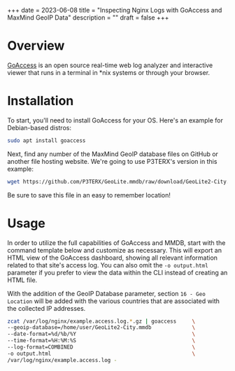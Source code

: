 +++
date = 2023-06-08
title = "Inspecting Nginx Logs with GoAccess and MaxMind GeoIP Data"
description = ""
draft = false
+++

# Overview

[GoAccess](https://goaccess.io/) is an open source real-time web log analyzer
and interactive viewer that runs in a terminal in \*nix systems or through your
browser.

# Installation

To start, you'll need to install GoAccess for your OS. Here's an example for
Debian-based distros:

```sh
sudo apt install goaccess
```

Next, find any number of the MaxMind GeoIP database files on GitHub or another
file hosting website. We're going to use P3TERX's version in this example:

```sh
wget https://github.com/P3TERX/GeoLite.mmdb/raw/download/GeoLite2-City.mmdb
```

Be sure to save this file in an easy to remember location!

# Usage

In order to utilize the full capabilities of GoAccess and MMDB, start with the
command template below and customize as necessary. This will export an HTML view
of the GoAccess dashboard, showing all relevant information related to that
site's access log. You can also omit the `-o output.html` parameter if you
prefer to view the data within the CLI instead of creating an HTML file.

With the addition of the GeoIP Database parameter, section `16 - Geo Location`
will be added with the various countries that are associated with the collected
IP addresses.

```sh
zcat /var/log/nginx/example.access.log.*.gz | goaccess     \
--geoip-database=/home/user/GeoLite2-City.mmdb             \
--date-format=%d/%b/%Y                                     \
--time-format=%H:%M:%S                                     \
--log-format=COMBINED                                      \
-o output.html                                             \
/var/log/nginx/example.access.log -
```